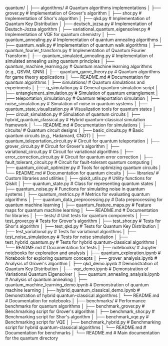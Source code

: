quantum/
│
├── algorithms/                       # Quantum algorithms implementations
│   ├── grover.py                     # Implementation of Grover's algorithm
│   ├── shor.py                       # Implementation of Shor's algorithm
│   ├── qkd.py                        # Implementation of Quantum Key Distribution
│   ├── deutsch_jozsa.py             # Implementation of Deutsch-Jozsa algorithm
│   ├── variational_quantum_eigensolver.py # Implementation of VQE for quantum chemistry
│   ├── quantum_annealing.py          # Implementation of quantum annealing algorithms
│   ├── quantum_walk.py               # Implementation of quantum walk algorithms
│   ├── quantum_fourier_transform.py  # Implementation of Quantum Fourier Transform
│   ├── quantum_simulated_annealing.py # Implementation of simulated annealing using quantum principles
│   ├── quantum_machine_learning.py    # Quantum machine learning algorithms (e.g., QSVM, QNN)
│   ├── quantum_game_theory.py        # Quantum algorithms for game theory applications
│   └── README.md                     # Documentation for quantum algorithms
│
├── simulations/                      # Quantum simulations and experiments
│   ├── q_simulation.py               # General quantum simulation script
│   ├── entanglement_simulation.py    # Simulation of quantum entanglement
│   ├── teleportation_simulation.py    # Quantum teleportation simulation
│   ├── noise_simulation.py           # Simulation of noise in quantum systems
│   ├── quantum_state_visualization.py # Visualization tools for quantum states
│   ├── circuit_simulation.py         # Simulation of quantum circuits
│   ├── hybrid_quantum_classical.py   # Hybrid quantum-classical simulation framework
│   └── README.md                     # Documentation for simulations
│
├── circuits/                         # Quantum circuit designs
│   ├── basic_circuits.py             # Basic quantum circuits (e.g., Hadamard, CNOT)
│   ├── quantum_teleportation_circuit.py # Circuit for quantum teleportation
│   ├── grover_circuit.py             # Circuit for Grover's algorithm
│   ├── variational_circuit.py        # Circuit for variational algorithms
│   ├── error_correction_circuit.py   # Circuit for quantum error correction
│   ├── fault_tolerant_circuit.py     # Circuit for fault-tolerant quantum computing
│   ├── quantum_circuit_optimizer.py   # Tools for optimizing quantum circuits
│   └── README.md                     # Documentation for quantum circuits
│
├── libraries/                        # Custom libraries and utilities
│   ├── qiskit_utils.py               # Utility functions for Qiskit
│   ├── quantum_state.py               # Class for representing quantum states
│   ├── quantum_noise.py               # Functions for simulating noise in quantum systems
│   ├── quantum_metrics.py             # Metrics for evaluating quantum algorithms
│   ├── quantum_data_preprocessing.py  # Data preprocessing for quantum machine learning
│   ├── quantum_feature_maps.py        # Feature maps for quantum machine learning
│   └── README.md                     # Documentation for libraries
│
├── tests/                            # Unit tests for quantum components
│   ├── test_grover.py                # Tests for Grover's algorithm
│   ├── test_shor.py                  # Tests for Shor's algorithm
│   ├── test_qkd.py                   # Tests for Quantum Key Distribution
│   ├── test_variational.py           # Tests for variational algorithms
│   ├── test_noise_simulation.py      # Tests for noise simulation
│   ├── test_hybrid_quantum.py        # Tests for hybrid quantum-classical algorithms
│   └── README.md                     # Documentation for tests
│
├── notebooks/                        # Jupyter notebooks for exploration and analysis
│   ├── quantum_exploration.ipynb     # Notebook for exploring quantum concepts
│   ├── grover_analysis.ipynb         # Analysis of Grover's algorithm
│   ├── qkd_demo.ipynb                # Demonstration of Quantum Key Distribution
│   ├── vqe_demo.ipynb                # Demonstration of Variational Quantum Eigensolver
│   ├── quantum_annealing_analysis.ipynb # Analysis of quantum annealing
│   ├── quantum_machine_learning_demo.ipynb # Demonstration of quantum machine learning │   ├── hybrid_quantum_classical_demo.ipynb # Demonstration of hybrid quantum-classical algorithms
│   └── README.md                     # Documentation for notebooks
│
├── benchmarks/                       # Performance benchmarks for quantum algorithms
│   ├── benchmark_grover.py           # Benchmarking script for Grover's algorithm
│   ├── benchmark_shor.py             # Benchmarking script for Shor's algorithm
│   ├── benchmark_vqe.py              # Benchmarking script for VQE
│   ├── benchmark_hybrid.py           # Benchmarking script for hybrid quantum-classical algorithms
│   └── README.md                     # Documentation for benchmarks
│
└── README.md                         # Main documentation for the quantum directory
